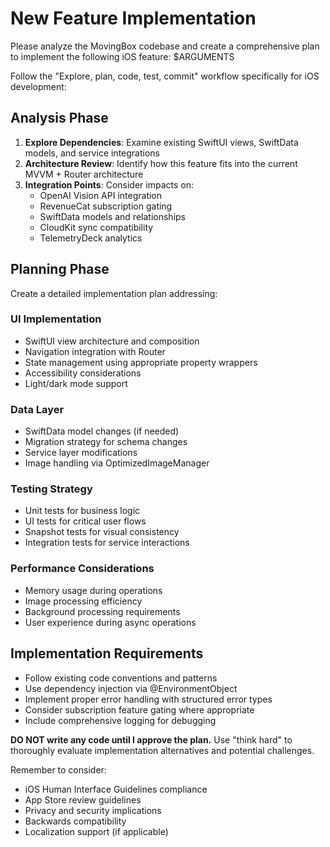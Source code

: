 # New Feature Implementation

Please analyze the MovingBox codebase and create a comprehensive plan to implement the following iOS feature: $ARGUMENTS

Follow the "Explore, plan, code, test, commit" workflow specifically for iOS development:

## Analysis Phase
1. **Explore Dependencies**: Examine existing SwiftUI views, SwiftData models, and service integrations
2. **Architecture Review**: Identify how this feature fits into the current MVVM + Router architecture
3. **Integration Points**: Consider impacts on:
   - OpenAI Vision API integration
   - RevenueCat subscription gating
   - SwiftData models and relationships
   - CloudKit sync compatibility
   - TelemetryDeck analytics

## Planning Phase
Create a detailed implementation plan addressing:

### UI Implementation
- SwiftUI view architecture and composition
- Navigation integration with Router
- State management using appropriate property wrappers
- Accessibility considerations
- Light/dark mode support

### Data Layer
- SwiftData model changes (if needed)
- Migration strategy for schema changes
- Service layer modifications
- Image handling via OptimizedImageManager

### Testing Strategy
- Unit tests for business logic
- UI tests for critical user flows
- Snapshot tests for visual consistency
- Integration tests for service interactions

### Performance Considerations
- Memory usage during operations
- Image processing efficiency
- Background processing requirements
- User experience during async operations

## Implementation Requirements
- Follow existing code conventions and patterns
- Use dependency injection via @EnvironmentObject
- Implement proper error handling with structured error types
- Consider subscription feature gating where appropriate
- Include comprehensive logging for debugging

**DO NOT write any code until I approve the plan.** Use "think hard" to thoroughly evaluate implementation alternatives and potential challenges.

Remember to consider:
- iOS Human Interface Guidelines compliance
- App Store review guidelines
- Privacy and security implications
- Backwards compatibility
- Localization support (if applicable)